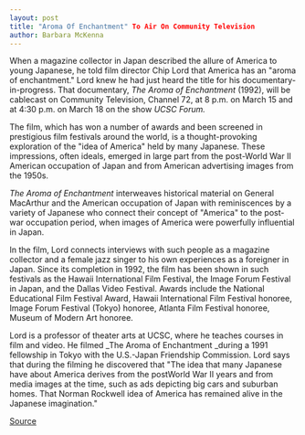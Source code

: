 ```yaml
---
layout: post
title: "Aroma Of Enchantment" To Air On Community Television
author: Barbara McKenna
---
```


When a magazine collector in Japan described the allure of America to young Japanese, he told film director Chip Lord that America has an "aroma of enchantment." Lord knew he had just heard the title for his documentary-in-progress. That documentary, _The Aroma of Enchantment_ (1992), will be cablecast on Community Television, Channel 72, at 8 p.m. on March 15 and at 4:30 p.m. on March 18 on the show _UCSC Forum._

The film, which has won a number of awards and been screened in prestigious film festivals around the world, is a thought-provoking exploration of the "idea of America" held by many Japanese. These impressions, often ideals, emerged in large part from the post-World War II American occupation of Japan and from American advertising images from the 1950s.

_The Aroma of Enchantment_ interweaves historical material on General MacArthur and the American occupation of Japan with reminiscences by a variety of Japanese who connect their concept of "America" to the post-war occupation period, when images of America were powerfully influential in Japan.

In the film, Lord connects interviews with such people as a magazine collector and a female jazz singer to his own experiences as a foreigner in Japan. Since its completion in 1992, the film has been shown in such festivals as the Hawaii International Film Festival, the Image Forum Festival in Japan, and the Dallas Video Festival. Awards include the National Educational Film Festival Award, Hawaii International Film Festival honoree, Image Forum Festival (Tokyo) honoree, Atlanta Film Festival honoree, Museum of Modern Art honoree.

Lord is a professor of theater arts at UCSC, where he teaches courses in film and video. He filmed _The Aroma of Enchantment _during a 1991 fellowship in Tokyo with the U.S.-Japan Friendship Commission. Lord says that during the filming he discovered that "The idea that many Japanese have about America derives from the post­World War II years and from media images at the time, such as ads depicting big cars and suburban homes. That Norman Rockwell idea of America has remained alive in the Japanese imagination."

[Source](http://www1.ucsc.edu/oncampus/currents/97-98/03-09/lord.htm "Permalink to Aroma of Enchantment on Community Television: 03-09-98")
